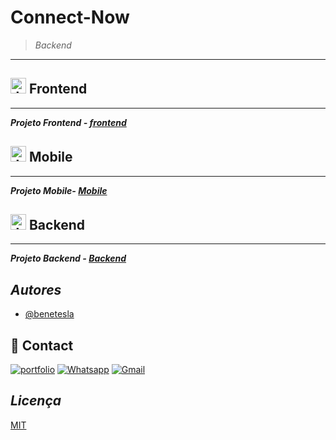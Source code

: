 # Connect-Now

> *Backend*

---


## <img width="25px" src="https://github.com/bc-fullstack-03/Bene-Tesla-Backend/assets/78994881/e2a78eb9-4972-44c1-bfba-fe4829a654c7" alt="Javascript Icon" />  Frontend


---


***Projeto Frontend - [frontend](https://github.com/bc-fullstack-03/Bene-Tesla-Frontend)***

## <img width="25px" src="https://github.com/bc-fullstack-03/Bene-Tesla-Mobile/assets/78994881/f6b55e44-ec08-4b1e-8fb6-9fec9f898bb6" alt="Javascript Icon" /> Mobile


---


***Projeto Mobile- [Mobile](https://github.com/bc-fullstack-03/Bene-Tesla-Mobile)***


## <img width="25px" src="https://user-images.githubusercontent.com/78994881/235503050-28fec3b1-1adc-48a2-b767-e4d560ccf1e7.png" alt="Javascript Icon" /> Backend

---


***Projeto Backend - [Backend](https://github.com/bc-fullstack-03/Bene_Connect-Now_backend/tree/main/backend)***

## *Autores*

- [@benetesla](https://github.com/benetesla)


## 🔗 Contact
[![portfolio](https://img.shields.io/badge/website-000000?style=for-the-badge&logo=About.me&logoColor=white)](https://bene-teslav1.vercel.app/)
[![Whatsapp](https://img.shields.io/badge/WhatsApp-25D366?style=for-the-badge&logo=whatsapp&logoColor=white)](https://api.whatsapp.com/send?phone=5519999528951)
[![Gmail](https://img.shields.io/badge/Gmail-D14836?style=for-the-badge&logo=gmail&logoColor=white)](mailto:benevaniosantos930@gmail.com?subject=&body=)

## *Licença*

[MIT](https://choosealicense.com/licenses/mit/)

